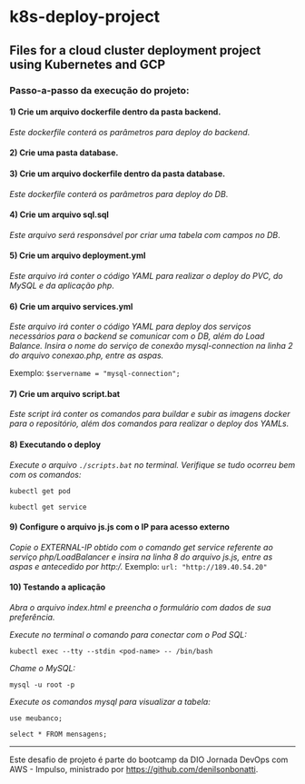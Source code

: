 # k8s-deploy-project
## Files for a cloud cluster deployment project using Kubernetes and GCP

### Passo-a-passo da execução do projeto:

#### 1) Crie um arquivo dockerfile dentro da pasta backend.

   _Este dockerfile conterá os parâmetros para deploy do backend_. 

#### 2) Crie uma pasta **database**.

#### 3) Crie um arquivo dockerfile dentro da pasta database.
   _Este dockerfile conterá os parâmetros para deploy do DB_.

#### 4) Crie um arquivo **sql.sql**

   _Este arquivo será responsável por criar uma tabela com campos no DB_.

#### 5) Crie um arquivo **deployment.yml**
   _Este arquivo irá conter o código YAML para realizar o deploy do PVC, do MySQL e da aplicação php_.

#### 6) Crie um arquivo **services.yml**
   _Este arquivo irá conter o código YAML para deploy dos serviços necessários para o backend se comunicar com o DB, além do Load Balance.
   Insira o nome do serviço de conexão mysql-connection na linha 2 do arquivo conexao.php, entre as aspas._
 
   Exemplo: `$servername = "mysql-connection";`

#### 7) Crie um arquivo **script.bat**
   _Este script irá conter os comandos para buildar e subir as imagens docker para o repositório, além dos comandos para realizar o deploy dos YAMLs._

#### 8) Executando o **deploy**
   _Execute o arquivo `./scripts.bat` no terminal.
   Verifique se tudo ocorreu bem com os comandos:_

   `kubectl get pod`

   `kubectl get service`

#### 9) Configure o arquivo js.js com o IP para acesso externo 
   _Copie o EXTERNAL-IP obtido com o comando get service referente ao serviço php/LoadBalancer e insira na linha 8 do arquivo js.js, entre as aspas e antecedido por http:/._ Exemplo: `url: "http://189.40.54.20"` 

#### 10) Testando a aplicação
_Abra o arquivo index.html e preencha o formulário com dados de sua preferência._

_Execute no terminal o comando para conectar com o Pod SQL:_

`kubectl exec --tty --stdin <pod-name> -- /bin/bash`

_Chame o MySQL:_

`mysql -u root -p`

_Execute os comandos mysql para visualizar a tabela:_

`use meubanco;`

`select * FROM mensagens;`
 
    
---

Este desafio de projeto é parte do bootcamp da DIO Jornada DevOps com AWS - Impulso, ministrado por https://github.com/denilsonbonatti.
